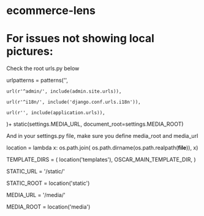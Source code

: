 # ecommerce-lens

# For issues not showing local pictures: 
Check the root urls.py below

urlpatterns = patterns('',

    url(r'^admin/', include(admin.site.urls)),

    url(r'^i18n/', include('django.conf.urls.i18n')),

    url(r'', include(application.urls)),

)+ static(settings.MEDIA_URL, document_root=settings.MEDIA_ROOT)

And in your settings.py file, make sure you define media_root and media_url

location = lambda x: os.path.join(
os.path.dirname(os.path.realpath(__file__)), x)

TEMPLATE_DIRS = (
    location('templates'),
    OSCAR_MAIN_TEMPLATE_DIR,
)

STATIC_URL = '/static/'

STATIC_ROOT = location('static')

MEDIA_URL = '/media/'

MEDIA_ROOT = location('media')


